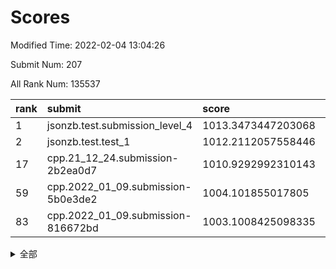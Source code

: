 # Scores

Modified Time: 2022-02-04 13:04:26

Submit Num: 207

All Rank Num: 135537

| rank |               submit               |       score        |       sigma        | pk_num |
| :--- | :--------------------------------- | :----------------- | :----------------- | :----- |
| 1    | jsonzb.test.submission_level_4     | 1013.3473447203068 | 0.784039509390134  | 2616   |
| 2    | jsonzb.test.test_1                 | 1012.2112057558446 | 0.8035467516771767 | 2616   |
| 17   | cpp.21_12_24.submission-2b2ea0d7   | 1010.9292992310143 | 0.7941864256876998 | 2619   |
| 59   | cpp.2022_01_09.submission-5b0e3de2 | 1004.101855017805  | 0.7208121681060469 | 2623   |
| 83   | cpp.2022_01_09.submission-816672bd | 1003.1008425098335 | 0.7073708697530106 | 2615   |


<details>
<summary>全部</summary>

| rank |                 submit                 |       score        |       sigma        | pk_num |
| :--- | :------------------------------------- | :----------------- | :----------------- | :----- |
| 1    | jsonzb.test.submission_level_4         | 1013.3473447203068 | 0.784039509390134  | 2616   |
| 2    | jsonzb.test.test_1                     | 1012.2112057558446 | 0.8035467516771767 | 2616   |
| 3    | gobigger.level_3.submission_level_3_16 | 1012.2081494771998 | 0.7955379611258382 | 2622   |
| 4    | gobigger.level_3.submission_level_3_37 | 1011.8912812829053 | 0.8084911214458265 | 2618   |
| 5    | gobigger.level_3.submission_level_3_21 | 1011.6736151018863 | 0.7573419674766954 | 2619   |
| 6    | gobigger.level_3.submission_level_3_15 | 1011.6520606966345 | 0.7952372789184011 | 2617   |
| 7    | gobigger.level_3.submission_level_3_48 | 1011.5537207538925 | 0.7604226406186638 | 2613   |
| 8    | gobigger.level_3.submission_level_3_19 | 1011.4051427040004 | 0.7855216876470504 | 2617   |
| 9    | gobigger.level_3.submission_level_3_46 | 1011.3429427123615 | 0.767300209776578  | 2626   |
| 10   | gobigger.level_3.submission_level_3_8  | 1011.3375980247714 | 0.7810852559430369 | 2617   |
| 11   | gobigger.level_3.submission_level_3_14 | 1011.2833865441651 | 0.7839924226273404 | 2619   |
| 12   | gobigger.level_3.submission_level_3_23 | 1011.2810809742869 | 0.7686921281006852 | 2619   |
| 13   | gobigger.level_3.submission_level_3_26 | 1011.1966324541704 | 0.7619365835305888 | 2619   |
| 14   | gobigger.level_3.submission_level_3_32 | 1011.1371412994896 | 0.7824299747983269 | 2619   |
| 15   | gobigger.level_3.submission_level_3_49 | 1011.0860275680656 | 0.7750600425756609 | 2620   |
| 16   | gobigger.level_3.submission_level_3_9  | 1010.9937728330299 | 0.758508597934024  | 2622   |
| 17   | cpp.21_12_24.submission-2b2ea0d7       | 1010.9292992310143 | 0.7941864256876998 | 2619   |
| 18   | gobigger.level_3.submission_level_3_3  | 1010.8931719666426 | 0.7728106559699977 | 2616   |
| 19   | gobigger.level_3.submission_level_3_41 | 1010.303932542358  | 0.7574248154339933 | 2623   |
| 20   | gobigger.level_3.submission_level_3_18 | 1010.290291310034  | 0.771858990693206  | 2618   |
| 21   | gobigger.level_3.submission_level_3_42 | 1010.2433609668091 | 0.743520229486396  | 2617   |
| 22   | gobigger.level_3.submission_level_3_0  | 1010.2055461356271 | 0.7655619072234422 | 2618   |
| 23   | gobigger.level_3.submission_level_3_17 | 1010.1495690786779 | 0.7660338161474173 | 2618   |
| 24   | gobigger.level_3.submission_level_3_31 | 1010.0674523870638 | 0.7612963975426924 | 2621   |
| 25   | gobigger.level_3.submission_level_3_45 | 1009.9594324321932 | 0.749058414150522  | 2627   |
| 26   | gobigger.level_3.submission_level_3_38 | 1009.9204989184532 | 0.7849784748633021 | 2619   |
| 27   | gobigger.level_3.submission_level_3_4  | 1009.9062007933775 | 0.7657807844162984 | 2617   |
| 28   | gobigger.level_3.submission_level_3_35 | 1009.8407652428821 | 0.7452180113738092 | 2617   |
| 29   | gobigger.level_3.submission_level_3_1  | 1009.7832875177135 | 0.7594937542127654 | 2617   |
| 30   | gobigger.level_3.submission_level_3_7  | 1009.7744386611857 | 0.7522987152515906 | 2621   |
| 31   | gobigger.level_3.submission_level_3_36 | 1009.5806991761959 | 0.7490218576007663 | 2618   |
| 32   | gobigger.level_3.submission_level_3_12 | 1009.5756403813502 | 0.7580597913317352 | 2619   |
| 33   | gobigger.level_3.submission_level_3_6  | 1009.5304905202471 | 0.7706134909322313 | 2619   |
| 34   | gobigger.level_3.submission_level_3_47 | 1009.5136276253658 | 0.7521630902560631 | 2613   |
| 35   | gobigger.level_3.submission_level_3_25 | 1009.5052669210155 | 0.7600754670852543 | 2621   |
| 36   | gobigger.level_3.submission_level_3_5  | 1009.5003121830213 | 0.7561233204524855 | 2617   |
| 37   | gobigger.level_3.submission_level_3_30 | 1009.4418849239704 | 0.7626505954328017 | 2617   |
| 38   | gobigger.level_3.submission_level_3_13 | 1009.431366724619  | 0.7472927112138893 | 2618   |
| 39   | gobigger.level_3.submission_level_3_10 | 1009.3877389537499 | 0.7713629810887016 | 2622   |
| 40   | gobigger.level_3.submission_level_3_11 | 1009.3653190092022 | 0.7521165033691611 | 2616   |
| 41   | gobigger.level_3.submission_level_3_20 | 1009.2816775170444 | 0.7536747447366167 | 2609   |
| 42   | gobigger.level_3.submission_level_3_39 | 1009.2559186762696 | 0.751378081979723  | 2619   |
| 43   | gobigger.level_3.submission_level_3_29 | 1009.2285201077087 | 0.7750944172569697 | 2621   |
| 44   | gobigger.level_3.submission_level_3_2  | 1009.1945557025277 | 0.7583360438916921 | 2615   |
| 45   | gobigger.level_3.submission_level_3_27 | 1009.1660511927432 | 0.7736418158341171 | 2617   |
| 46   | gobigger.level_3.submission_level_3_40 | 1009.1638172081107 | 0.7429768995750918 | 2621   |
| 47   | gobigger.level_3.submission_level_3_28 | 1009.051787898228  | 0.7490321195753907 | 2618   |
| 48   | gobigger.level_3.submission_level_3_44 | 1008.6453502691379 | 0.7484471592473371 | 2618   |
| 49   | gobigger.level_3.submission_level_3_34 | 1008.6173715372096 | 0.7534692275916492 | 2619   |
| 50   | gobigger.level_3.submission_level_3_43 | 1008.5872192207718 | 0.7239224539346235 | 2616   |
| 51   | gobigger.level_3.submission_level_3_33 | 1008.3928828700847 | 0.7531402365242256 | 2614   |
| 52   | gobigger.level_3.submission_level_3_24 | 1008.2696239993619 | 0.7473657306659213 | 2617   |
| 53   | gobigger.level_3.submission_level_3_22 | 1008.1925846118824 | 0.7477882783846926 | 2621   |
| 54   | gobigger.level_1.submission_level_1_14 | 1004.719670865787  | 0.7112926118539967 | 2621   |
| 55   | gobigger.level_1.submission_level_1_15 | 1004.6483308142226 | 0.7255430552840746 | 2623   |
| 56   | gobigger.level_1.submission_level_1_18 | 1004.6077949716364 | 0.7309770480168263 | 2620   |
| 57   | gobigger.level_1.submission_level_1_27 | 1004.4646966789512 | 0.7185649720626319 | 2619   |
| 58   | gobigger.level_1.submission_level_1_42 | 1004.1620419040999 | 0.7342449683531396 | 2621   |
| 59   | cpp.2022_01_09.submission-5b0e3de2     | 1004.101855017805  | 0.7208121681060469 | 2623   |
| 60   | gobigger.level_1.submission_level_1_11 | 1004.0370127359166 | 0.736506898540898  | 2621   |
| 61   | gobigger.level_1.submission_level_1_12 | 1004.0058251658419 | 0.712065580177619  | 2620   |
| 62   | gobigger.level_1.submission_level_1_9  | 1003.983672769797  | 0.7236028585695343 | 2619   |
| 63   | gobigger.level_1.submission_level_1_49 | 1003.9296216037925 | 0.7083034557358387 | 2619   |
| 64   | gobigger.level_1.submission_level_1_35 | 1003.8713955549433 | 0.7229325606675592 | 2619   |
| 65   | gobigger.level_1.submission_level_1_31 | 1003.8616792781993 | 0.7090727856220744 | 2619   |
| 66   | gobigger.level_1.submission_level_1_32 | 1003.6968000507519 | 0.7124200959435767 | 2618   |
| 67   | gobigger.level_1.submission_level_1_7  | 1003.6915313702517 | 0.7139458322629783 | 2617   |
| 68   | gobigger.level_1.submission_level_1_40 | 1003.6810298353615 | 0.7266450379083229 | 2618   |
| 69   | gobigger.level_1.submission_level_1_4  | 1003.6298765687926 | 0.7140819068558545 | 2615   |
| 70   | gobigger.level_1.submission_level_1_45 | 1003.5923537868534 | 0.7166352294409374 | 2621   |
| 71   | gobigger.level_1.submission_level_1_43 | 1003.5422589995725 | 0.7180035078081848 | 2621   |
| 72   | gobigger.level_1.submission_level_1_2  | 1003.507031812284  | 0.7203440506999066 | 2621   |
| 73   | gobigger.level_1.submission_level_1_22 | 1003.4970061594648 | 0.7134748420482651 | 2621   |
| 74   | gobigger.level_1.submission_level_1_16 | 1003.4883103860088 | 0.7127935920554607 | 2619   |
| 75   | gobigger.level_1.submission_level_1_48 | 1003.4624840745897 | 0.7191522111280849 | 2620   |
| 76   | gobigger.level_1.submission_level_1_5  | 1003.4312069562268 | 0.7160863621235465 | 2623   |
| 77   | gobigger.level_1.submission_level_1_34 | 1003.3610220916477 | 0.7140405687315614 | 2621   |
| 78   | gobigger.level_1.submission_level_1_19 | 1003.3314027426273 | 0.7079540739383473 | 2613   |
| 79   | gobigger.level_1.submission_level_1_6  | 1003.3219486026542 | 0.7333070060660525 | 2623   |
| 80   | gobigger.level_1.submission_level_1_21 | 1003.231098385449  | 0.702131405107474  | 2619   |
| 81   | gobigger.level_1.submission_level_1_17 | 1003.141443779438  | 0.7141932207665738 | 2619   |
| 82   | gobigger.level_1.submission_level_1_47 | 1003.1392195297864 | 0.7123117933834167 | 2621   |
| 83   | cpp.2022_01_09.submission-816672bd     | 1003.1008425098335 | 0.7073708697530106 | 2615   |
| 84   | gobigger.level_1.submission_level_1_20 | 1003.0751155883565 | 0.710204109204713  | 2620   |
| 85   | gobigger.level_1.submission_level_1_36 | 1003.0674430094605 | 0.7139936075027391 | 2621   |
| 86   | gobigger.level_1.submission_level_1_44 | 1003.0529350603011 | 0.7067610245292775 | 2619   |
| 87   | gobigger.level_1.submission_level_1_0  | 1002.8793400853073 | 0.7222007198655295 | 2627   |
| 88   | gobigger.level_1.submission_level_1_38 | 1002.8581816044912 | 0.7113543903810752 | 2625   |
| 89   | gobigger.level_1.submission_level_1_26 | 1002.8373984598256 | 0.7119178975087593 | 2616   |
| 90   | gobigger.level_1.submission_level_1_1  | 1002.8079678669144 | 0.7120848188813745 | 2619   |
| 91   | gobigger.level_1.submission_level_1_24 | 1002.8024301343893 | 0.7227032944530364 | 2614   |
| 92   | gobigger.level_1.submission_level_1_23 | 1002.7818370963386 | 0.7212751871009372 | 2620   |
| 93   | gobigger.level_1.submission_level_1_3  | 1002.6734511233599 | 0.7190565115023579 | 2622   |
| 94   | gobigger.level_1.submission_level_1_8  | 1002.6527403775256 | 0.7020805064325925 | 2616   |
| 95   | gobigger.level_1.submission_level_1_25 | 1002.6202087027625 | 0.7231927366031048 | 2624   |
| 96   | gobigger.level_1.submission_level_1_37 | 1002.5432023452726 | 0.7196677419632577 | 2625   |
| 97   | gobigger.level_1.submission_level_1_39 | 1002.4828360461715 | 0.7118758831839861 | 2617   |
| 98   | gobigger.level_1.submission_level_1_10 | 1002.3003436446245 | 0.7148215363640527 | 2618   |
| 99   | gobigger.level_1.submission_level_1_28 | 1002.1585749202005 | 0.7106789127664166 | 2618   |
| 100  | gobigger.level_1.submission_level_1_29 | 1002.1383865309272 | 0.7048405843522273 | 2621   |
| 101  | gobigger.level_1.submission_level_1_41 | 1002.1011687374798 | 0.7152904129846991 | 2622   |
| 102  | gobigger.level_1.submission_level_1_30 | 1002.0772679667097 | 0.7179963079410514 | 2614   |
| 103  | gobigger.level_1.submission_level_1_33 | 1001.967125098505  | 0.7131060907809474 | 2621   |
| 104  | gobigger.level_1.submission_level_1_46 | 1001.8918142076707 | 0.7108182000380172 | 2621   |
| 105  | gobigger.level_1.submission_level_1_13 | 1001.8715366648509 | 0.706070932735033  | 2618   |
| 106  | gobigger.random.submission_random_47   | 997.6005701212027  | 0.6984799855237523 | 2619   |
| 107  | gobigger.random.submission_random_10   | 997.514263523824   | 0.7087458646117392 | 2619   |
| 108  | gobigger.random.submission_random_44   | 997.2637591736391  | 0.7128940046951553 | 2618   |
| 109  | gobigger.random.submission_random_36   | 996.7274190818182  | 0.7102533457348447 | 2618   |
| 110  | gobigger.random.submission_random_1    | 996.6979603356172  | 0.7149349621506054 | 2615   |
| 111  | gobigger.random.submission_random_15   | 996.6447144354955  | 0.7162975907525909 | 2617   |
| 112  | gobigger.random.submission_random_11   | 996.5878958034297  | 0.7023127416581606 | 2620   |
| 113  | gobigger.random.submission_random_21   | 996.5486030517383  | 0.6998481377248501 | 2621   |
| 114  | gobigger.random.submission_random_23   | 996.5353783046185  | 0.7197418835858536 | 2621   |
| 115  | gobigger.random.submission_random_49   | 996.3274222524531  | 0.7188134246120367 | 2617   |
| 116  | gobigger.random.submission_random_40   | 996.3247137141374  | 0.7006481957903411 | 2621   |
| 117  | gobigger.random.submission_random_13   | 996.3183589211308  | 0.714635398748968  | 2612   |
| 118  | gobigger.random.submission_random_8    | 996.3168149346757  | 0.7053624239353444 | 2624   |
| 119  | gobigger.random.submission_random_32   | 996.2943721689995  | 0.6999925878791193 | 2617   |
| 120  | gobigger.random.submission_random_16   | 996.2381833040808  | 0.710151371451251  | 2618   |
| 121  | gobigger.random.submission_random_22   | 996.1979970227632  | 0.6981714855347413 | 2615   |
| 122  | gobigger.random.submission_random_3    | 996.1683576578963  | 0.7005572561555524 | 2620   |
| 123  | gobigger.random.submission_random_28   | 996.1521500924504  | 0.7209959968022209 | 2615   |
| 124  | gobigger.random.submission_random_43   | 996.1050935551913  | 0.7142458956011896 | 2616   |
| 125  | gobigger.random.submission_random_18   | 996.0975322108682  | 0.7215475597973092 | 2619   |
| 126  | gobigger.random.submission_random_29   | 996.046800977939   | 0.7056459437021856 | 2617   |
| 127  | gobigger.random.submission_random_7    | 995.9791848246286  | 0.7062920025550026 | 2623   |
| 128  | gobigger.random.submission_random_20   | 995.9734516778084  | 0.7067395089552694 | 2621   |
| 129  | gobigger.random.submission_random_0    | 995.9501070175472  | 0.7203152903606733 | 2622   |
| 130  | gobigger.random.submission_random_2    | 995.9489421424443  | 0.7120945616743872 | 2621   |
| 131  | gobigger.random.submission_random_37   | 995.9139204584052  | 0.7242028928324103 | 2622   |
| 132  | gobigger.random.submission_random_30   | 995.7654612310979  | 0.7174615702283847 | 2624   |
| 133  | gobigger.random.submission_random_27   | 995.7646761734151  | 0.7148543107219315 | 2620   |
| 134  | gobigger.random.submission_random_42   | 995.7091963157193  | 0.717319717125815  | 2618   |
| 135  | gobigger.random.submission_random_6    | 995.6921365704206  | 0.7060979631737805 | 2622   |
| 136  | gobigger.random.submission_random_35   | 995.6904984450001  | 0.7082299560658049 | 2617   |
| 137  | gobigger.random.submission_random_38   | 995.6809112221594  | 0.7215890232780089 | 2623   |
| 138  | gobigger.random.submission_random_4    | 995.615196091874   | 0.7109495592127315 | 2618   |
| 139  | gobigger.random.submission_random_39   | 995.5654195441069  | 0.7067034164319398 | 2619   |
| 140  | gobigger.random.submission_random_41   | 995.5476705833104  | 0.7060317654207627 | 2621   |
| 141  | gobigger.random.submission_random_19   | 995.4976034777479  | 0.7083383512557334 | 2620   |
| 142  | gobigger.random.submission_random_48   | 995.4937552019478  | 0.7223418661479272 | 2616   |
| 143  | gobigger.random.submission_random_46   | 995.3823461140006  | 0.7212631178747004 | 2618   |
| 144  | gobigger.random.submission_random_9    | 995.3200742818656  | 0.7155091594192307 | 2621   |
| 145  | gobigger.random.submission_random_34   | 995.3181772762048  | 0.7149815707520915 | 2623   |
| 146  | gobigger.random.submission_random_33   | 995.2923819026928  | 0.7017373209773131 | 2620   |
| 147  | gobigger.random.submission_random_14   | 995.2911215576564  | 0.7119305889803346 | 2620   |
| 148  | gobigger.random.submission_random_17   | 995.2483378593612  | 0.712183788888629  | 2617   |
| 149  | gobigger.random.submission_random_25   | 995.1556398852908  | 0.7058326693279879 | 2622   |
| 150  | gobigger.random.submission_random_26   | 995.1101891774102  | 0.7166344747329675 | 2623   |
| 151  | gobigger.random.submission_random_45   | 995.075923425225   | 0.7170439869026392 | 2617   |
| 152  | gobigger.random.submission_random_12   | 994.9029895655195  | 0.7179209029715878 | 2619   |
| 153  | gobigger.random.submission_random_5    | 994.6958320428082  | 0.7132363552716773 | 2615   |
| 154  | gobigger.random.submission_random_24   | 994.6040672973356  | 0.7279753522822257 | 2620   |
| 155  | gobigger.level_2.submission_level_2_6  | 994.1139217248699  | 0.721307498855697  | 2624   |
| 156  | gobigger.random.submission_random_31   | 994.0612480885916  | 0.7093768306644446 | 2619   |
| 157  | gobigger.level_2.submission_level_2_41 | 993.832392640815   | 0.7284761898073913 | 2620   |
| 158  | gobigger.level_2.submission_level_2_14 | 993.8147610158168  | 0.7280152563774546 | 2617   |
| 159  | gobigger.level_2.submission_level_2_37 | 993.6484188712151  | 0.726934276103583  | 2620   |
| 160  | gobigger.level_2.submission_level_2_2  | 993.4825900258381  | 0.7352255790199691 | 2624   |
| 161  | gobigger.level_2.submission_level_2_47 | 993.4603213356336  | 0.7471809478765641 | 2617   |
| 162  | gobigger.level_2.submission_level_2_28 | 993.4279918495116  | 0.7413374313920121 | 2621   |
| 163  | gobigger.level_2.submission_level_2_7  | 993.3737397590601  | 0.7183296766696742 | 2622   |
| 164  | gobigger.level_2.submission_level_2_23 | 993.1300607416831  | 0.7405347830355664 | 2618   |
| 165  | gobigger.level_2.submission_level_2_9  | 993.0169380603456  | 0.739068433653032  | 2620   |
| 166  | gobigger.level_2.submission_level_2_13 | 992.9288101827409  | 0.732094787224302  | 2614   |
| 167  | gobigger.level_2.submission_level_2_40 | 992.8081451715071  | 0.7367010219217848 | 2620   |
| 168  | gobigger.level_2.submission_level_2_21 | 992.7349108763967  | 0.7512821097607066 | 2623   |
| 169  | gobigger.level_2.submission_level_2_17 | 992.6278063889728  | 0.7262546138452634 | 2625   |
| 170  | gobigger.level_2.submission_level_2_10 | 992.5523623287412  | 0.7439395538360537 | 2617   |
| 171  | gobigger.level_2.submission_level_2_30 | 992.537917078304   | 0.7194379141485283 | 2615   |
| 172  | gobigger.level_2.submission_level_2_46 | 992.4695300402606  | 0.7686880851086894 | 2618   |
| 173  | gobigger.level_2.submission_level_2_42 | 992.4094752237096  | 0.742585457467573  | 2620   |
| 174  | gobigger.level_2.submission_level_2_33 | 992.4069423760111  | 0.7485823274800267 | 2620   |
| 175  | gobigger.level_2.submission_level_2_4  | 992.3938981911947  | 0.7470970654238455 | 2618   |
| 176  | gobigger.level_2.submission_level_2_25 | 992.3806195002111  | 0.735699922418199  | 2619   |
| 177  | gobigger.level_2.submission_level_2_32 | 992.276070374608   | 0.7527101405623541 | 2623   |
| 178  | gobigger.level_2.submission_level_2_11 | 992.2243384427044  | 0.737714087656585  | 2621   |
| 179  | gobigger.level_2.submission_level_2_1  | 992.2230024011465  | 0.7424736276807785 | 2624   |
| 180  | gobigger.level_2.submission_level_2_24 | 992.2212290198771  | 0.7418976965815932 | 2621   |
| 181  | gobigger.level_2.submission_level_2_27 | 992.2092064654512  | 0.7511114435813632 | 2618   |
| 182  | gobigger.level_2.submission_level_2_18 | 992.0805967995001  | 0.7342905320453226 | 2617   |
| 183  | gobigger.level_2.submission_level_2_12 | 991.9730002277715  | 0.7498779921195116 | 2614   |
| 184  | gobigger.level_2.submission_level_2_45 | 991.7622372005413  | 0.7395674124200341 | 2615   |
| 185  | gobigger.level_2.submission_level_2_29 | 991.7469788513281  | 0.7446275464895697 | 2619   |
| 186  | gobigger.level_2.submission_level_2_20 | 991.6811005144035  | 0.7491829201539332 | 2622   |
| 187  | gobigger.level_2.submission_level_2_16 | 991.6754204981249  | 0.7359455682676529 | 2615   |
| 188  | gobigger.level_2.submission_level_2_34 | 991.620016014136   | 0.7352634249237431 | 2617   |
| 189  | gobigger.level_2.submission_level_2_43 | 991.5803993375192  | 0.7520171181249322 | 2616   |
| 190  | gobigger.level_2.submission_level_2_31 | 991.5461810796437  | 0.7493339666743154 | 2620   |
| 191  | gobigger.level_2.submission_level_2_36 | 991.5370534342359  | 0.7490129330539863 | 2623   |
| 192  | gobigger.level_2.submission_level_2_8  | 991.4092318874161  | 0.7564937360487861 | 2616   |
| 193  | gobigger.level_2.submission_level_2_15 | 991.3862276706177  | 0.7489310156311081 | 2616   |
| 194  | gobigger.level_2.submission_level_2_19 | 991.3570162138183  | 0.7445258476964249 | 2620   |
| 195  | gobigger.level_2.submission_level_2_0  | 991.3347153831157  | 0.7712394852632698 | 2621   |
| 196  | gobigger.level_2.submission_level_2_35 | 991.2834377866801  | 0.7679890262966619 | 2620   |
| 197  | gobigger.level_2.submission_level_2_39 | 991.267820672651   | 0.7356571145187197 | 2619   |
| 198  | gobigger.level_2.submission_level_2_22 | 991.2438699389661  | 0.7579332685572484 | 2622   |
| 199  | gobigger.level_2.submission_level_2_26 | 991.2181878815114  | 0.7601384950313914 | 2615   |
| 200  | gobigger.level_2.submission_level_2_49 | 991.1167464734275  | 0.750249274849951  | 2619   |
| 201  | gobigger.level_2.submission_level_2_3  | 991.0694400013127  | 0.7492798774383754 | 2616   |
| 202  | gobigger.level_2.submission_level_2_5  | 990.7247819826869  | 0.744677619607677  | 2614   |
| 203  | gobigger.level_2.submission_level_2_48 | 990.6511230681763  | 0.7528415887854628 | 2621   |
| 204  | gobigger.level_2.submission_level_2_38 | 990.5790829776853  | 0.7384788503001106 | 2621   |
| 205  | gobigger.level_2.submission_level_2_44 | 990.3504165682668  | 0.7562575493855216 | 2616   |
| 206  | gobigger.none.submission_none_1        | 976.9822738020243  | 1.4160314304912223 | 2622   |
| 207  | gobigger.none.submission_none_0        | 975.6937981116628  | 1.4566046892009965 | 2617   |

</details>